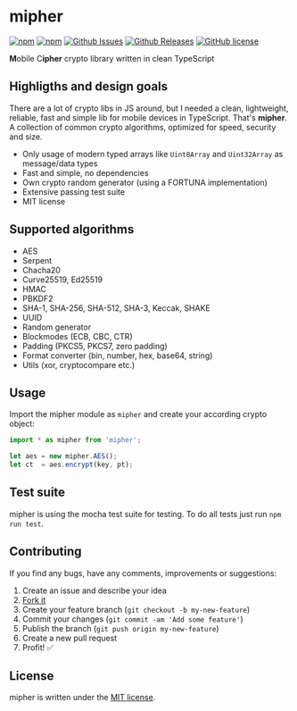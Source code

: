 # mipher

[![npm](https://img.shields.io/npm/v/mipher.svg)](https://www.npmjs.com/package/mipher)
[![npm](https://img.shields.io/npm/dt/mipher.svg)](https://www.npmjs.com/package/mipher)
[![Github Issues](https://img.shields.io/github/issues/mpaland/mipher.svg)](http://github.com/mpaland/mipher/issues)
[![Github Releases](https://img.shields.io/github/release/mpaland/mipher.svg)](https://github.com/mpaland/mipher/releases)
[![GitHub license](https://img.shields.io/badge/license-MIT-blue.svg)](https://raw.githubusercontent.com/mpaland/mipher/master/LICENSE)

**M**obile C**ipher** crypto library written in clean TypeScript


## Highligths and design goals
There are a lot of crypto libs in JS around, but I needed a clean, lightweight, reliable, fast and simple lib for mobile devices in TypeScript. That's **mipher**.  
A collection of common crypto algorithms, optimized for speed, security and size.

 - Only usage of modern typed arrays like `Uint8Array` and `Uint32Array` as message/data types
 - Fast and simple, no dependencies
 - Own crypto random generator (using a FORTUNA implementation)
 - Extensive passing test suite
 - MIT license


## Supported algorithms
 - AES
 - Serpent
 - Chacha20
 - Curve25519, Ed25519
 - HMAC
 - PBKDF2
 - SHA-1, SHA-256, SHA-512, SHA-3, Keccak, SHAKE
 - UUID
 - Random generator
 - Blockmodes (ECB, CBC, CTR)
 - Padding (PKCS5, PKCS7, zero padding)
 - Format converter (bin, number, hex, base64, string)
 - Utils (xor, cryptocompare etc.)


## Usage
Import the mipher module as `mipher` and create your according crypto object:
```typescript
import * as mipher from 'mipher';

let aes = new mipher.AES();
let ct  = aes.encrypt(key, pt);
```

## Test suite
mipher is using the mocha test suite for testing.
To do all tests just run `npm run test`.


## Contributing
If you find any bugs, have any comments, improvements or suggestions:

1. Create an issue and describe your idea
2. [Fork it](https://github.com/mpaland/mipher/fork)
3. Create your feature branch (`git checkout -b my-new-feature`)
4. Commit your changes (`git commit -am 'Add some feature'`)
5. Publish the branch (`git push origin my-new-feature`)
6. Create a new pull request
7. Profit! :white_check_mark:


## License
mipher is written under the [MIT license](http://www.opensource.org/licenses/MIT).